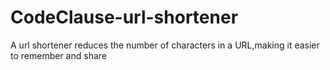 # CodeClause-url-shortener
A url shortener reduces the number of characters in a URL,making it easier to remember and share
